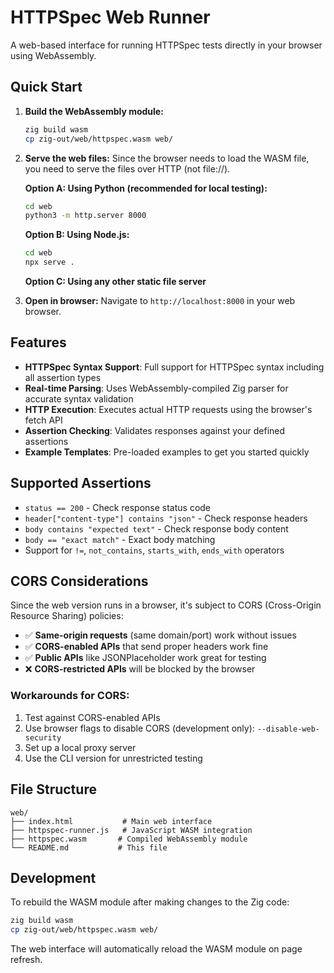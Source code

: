 # HTTPSpec Web Runner

A web-based interface for running HTTPSpec tests directly in your browser using WebAssembly.

## Quick Start

1. **Build the WebAssembly module:**
   ```bash
   zig build wasm
   cp zig-out/web/httpspec.wasm web/
   ```

2. **Serve the web files:**
   Since the browser needs to load the WASM file, you need to serve the files over HTTP (not file://).
   
   **Option A: Using Python (recommended for local testing):**
   ```bash
   cd web
   python3 -m http.server 8000
   ```
   
   **Option B: Using Node.js:**
   ```bash
   cd web
   npx serve .
   ```
   
   **Option C: Using any other static file server**

3. **Open in browser:**
   Navigate to `http://localhost:8000` in your web browser.

## Features

- **HTTPSpec Syntax Support**: Full support for HTTPSpec syntax including all assertion types
- **Real-time Parsing**: Uses WebAssembly-compiled Zig parser for accurate syntax validation  
- **HTTP Execution**: Executes actual HTTP requests using the browser's fetch API
- **Assertion Checking**: Validates responses against your defined assertions
- **Example Templates**: Pre-loaded examples to get you started quickly

## Supported Assertions

- `status == 200` - Check response status code
- `header["content-type"] contains "json"` - Check response headers
- `body contains "expected text"` - Check response body content
- `body == "exact match"` - Exact body matching
- Support for `!=`, `not_contains`, `starts_with`, `ends_with` operators

## CORS Considerations

Since the web version runs in a browser, it's subject to CORS (Cross-Origin Resource Sharing) policies:

- ✅ **Same-origin requests** (same domain/port) work without issues
- ✅ **CORS-enabled APIs** that send proper headers work fine
- ✅ **Public APIs** like JSONPlaceholder work great for testing
- ❌ **CORS-restricted APIs** will be blocked by the browser

### Workarounds for CORS:
1. Test against CORS-enabled APIs
2. Use browser flags to disable CORS (development only): `--disable-web-security`
3. Set up a local proxy server
4. Use the CLI version for unrestricted testing

## File Structure

```
web/
├── index.html           # Main web interface
├── httpspec-runner.js   # JavaScript WASM integration
├── httpspec.wasm       # Compiled WebAssembly module
└── README.md           # This file
```

## Development

To rebuild the WASM module after making changes to the Zig code:

```bash
zig build wasm
cp zig-out/web/httpspec.wasm web/
```

The web interface will automatically reload the WASM module on page refresh.